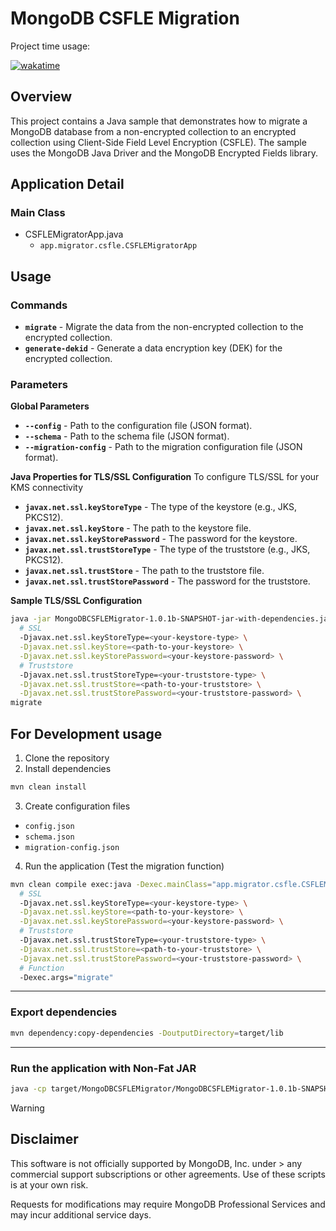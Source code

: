 # MongoDB CSFLE Migration

Project time usage:

[![wakatime](https://wakatime.com/badge/user/20f31d58-e08c-46c7-9266-c37aed16eebc/project/10789f71-71a1-4a25-9034-a4ce4ef51b7e.svg)](https://wakatime.com/badge/user/20f31d58-e08c-46c7-9266-c37aed16eebc/project/10789f71-71a1-4a25-9034-a4ce4ef51b7e)

## Overview
This project contains a Java sample that demonstrates how to migrate a MongoDB database from a non-encrypted collection to an encrypted collection using Client-Side Field Level Encryption (CSFLE). The sample uses the MongoDB Java Driver and the MongoDB Encrypted Fields library.


## Application Detail

### Main Class
- CSFLEMigratorApp.java
  - `app.migrator.csfle.CSFLEMigratorApp`

## Usage

### Commands
- **`migrate`** - Migrate the data from the non-encrypted collection to the encrypted collection.
- **`generate-dekid`** - Generate a data encryption key (DEK) for the encrypted collection.

### Parameters

**Global Parameters**
- **`--config`** - Path to the configuration file (JSON format).
- **`--schema`** - Path to the schema file (JSON format).
- **`--migration-config`** - Path to the migration configuration file (JSON format).

**Java Properties for TLS/SSL Configuration**
To configure TLS/SSL for your KMS connectivity

- **`javax.net.ssl.keyStoreType`** - The type of the keystore (e.g., JKS, PKCS12).
- **`javax.net.ssl.keyStore`** - The path to the keystore file.
- **`javax.net.ssl.keyStorePassword`** - The password for the keystore.
- **`javax.net.ssl.trustStoreType`** - The type of the truststore (e.g., JKS, PKCS12).
- **`javax.net.ssl.trustStore`** - The path to the truststore file.
- **`javax.net.ssl.trustStorePassword`** - The password for the truststore.

**Sample TLS/SSL Configuration**
```bash
java -jar MongoDBCSFLEMigrator-1.0.1b-SNAPSHOT-jar-with-dependencies.jar \
  # SSL
  -Djavax.net.ssl.keyStoreType=<your-keystore-type> \
  -Djavax.net.ssl.keyStore=<path-to-your-keystore> \
  -Djavax.net.ssl.keyStorePassword=<your-keystore-password> \
  # Truststore
  -Djavax.net.ssl.trustStoreType=<your-truststore-type> \
  -Djavax.net.ssl.trustStore=<path-to-your-truststore> \
  -Djavax.net.ssl.trustStorePassword=<your-truststore-password> \
migrate
```


## For Development usage
1. Clone the repository
2. Install dependencies
```bash
mvn clean install
```
3. Create configuration files
- `config.json`
- `schema.json`
- `migration-config.json`

4. Run the application (Test the migration function)
```bash
mvn clean compile exec:java -Dexec.mainClass="app.migrator.csfle.CSFLEMigratorApp" \
  # SSL
  -Djavax.net.ssl.keyStoreType=<your-keystore-type> \
  -Djavax.net.ssl.keyStore=<path-to-your-keystore> \
  -Djavax.net.ssl.keyStorePassword=<your-keystore-password> \
  # Truststore
  -Djavax.net.ssl.trustStoreType=<your-truststore-type> \
  -Djavax.net.ssl.trustStore=<path-to-your-truststore> \
  -Djavax.net.ssl.trustStorePassword=<your-truststore-password> \
  # Function
  -Dexec.args="migrate"
```
---
### Export dependencies
```bash
mvn dependency:copy-dependencies -DoutputDirectory=target/lib
```
---
### Run the application with Non-Fat JAR
```bash
java -cp target/MongoDBCSFLEMigrator/MongoDBCSFLEMigrator-1.0.1b-SNAPSHOT-jar-with-dependencies.jar:target/lib app.migrator.csfle.CSFLEMigratorApp
```


> [!WARNING]
> ## Disclaimer
> This software is not officially supported by MongoDB, Inc. under > any commercial support subscriptions or other agreements. Use of these scripts is at your own risk.
>
> Requests for modifications may require MongoDB Professional Services and may incur additional service days.
